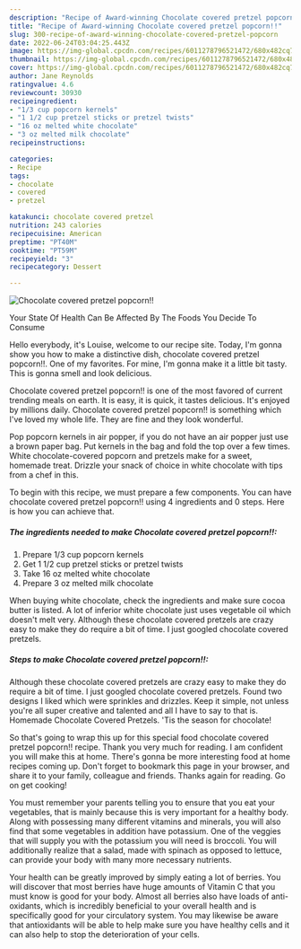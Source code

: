```yaml
---
description: "Recipe of Award-winning Chocolate covered pretzel popcorn!!"
title: "Recipe of Award-winning Chocolate covered pretzel popcorn!!"
slug: 300-recipe-of-award-winning-chocolate-covered-pretzel-popcorn
date: 2022-06-24T03:04:25.443Z
image: https://img-global.cpcdn.com/recipes/6011278796521472/680x482cq70/chocolate-covered-pretzel-popcorn-recipe-main-photo.jpg
thumbnail: https://img-global.cpcdn.com/recipes/6011278796521472/680x482cq70/chocolate-covered-pretzel-popcorn-recipe-main-photo.jpg
cover: https://img-global.cpcdn.com/recipes/6011278796521472/680x482cq70/chocolate-covered-pretzel-popcorn-recipe-main-photo.jpg
author: Jane Reynolds
ratingvalue: 4.6
reviewcount: 30930
recipeingredient:
- "1/3 cup popcorn kernels"
- "1 1/2 cup pretzel sticks or pretzel twists"
- "16 oz melted white chocolate"
- "3 oz melted milk chocolate"
recipeinstructions:

categories:
- Recipe
tags:
- chocolate
- covered
- pretzel

katakunci: chocolate covered pretzel 
nutrition: 243 calories
recipecuisine: American
preptime: "PT40M"
cooktime: "PT59M"
recipeyield: "3"
recipecategory: Dessert

---
```



![Chocolate covered pretzel popcorn!!](https://img-global.cpcdn.com/recipes/6011278796521472/680x482cq70/chocolate-covered-pretzel-popcorn-recipe-main-photo.jpg)

Your State Of Health Can Be Affected By The Foods You Decide To Consume

Hello everybody, it's Louise, welcome to our recipe site. Today, I'm gonna show you how to make a distinctive dish, chocolate covered pretzel popcorn!!. One of my favorites. For mine, I'm gonna make it a little bit tasty. This is gonna smell and look delicious.

Chocolate covered pretzel popcorn!! is one of the most favored of current trending meals on earth. It is easy, it is quick, it tastes delicious. It's enjoyed by millions daily. Chocolate covered pretzel popcorn!! is something which I've loved my whole life. They are fine and they look wonderful.

Pop popcorn kernels in air popper, if you do not have an air popper just use a brown paper bag. Put kernels in the bag and fold the top over a few times. White chocolate-covered popcorn and pretzels make for a sweet, homemade treat. Drizzle your snack of choice in white chocolate with tips from a chef in this.


To begin with this recipe, we must prepare a few components. You can have chocolate covered pretzel popcorn!! using 4 ingredients and 0 steps. Here is how you can achieve that.

<!--inarticleads1-->

##### The ingredients needed to make Chocolate covered pretzel popcorn!!:

1. Prepare 1/3 cup popcorn kernels
1. Get 1 1/2 cup pretzel sticks or pretzel twists
1. Take 16 oz melted white chocolate
1. Prepare 3 oz melted milk chocolate


When buying white chocolate, check the ingredients and make sure cocoa butter is listed. A lot of inferior white chocolate just uses vegetable oil which doesn&#39;t melt very. Although these chocolate covered pretzels are crazy easy to make they do require a bit of time. I just googled chocolate covered pretzels. 

<!--inarticleads2-->

##### Steps to make Chocolate covered pretzel popcorn!!:



Although these chocolate covered pretzels are crazy easy to make they do require a bit of time. I just googled chocolate covered pretzels. Found two designs I liked which were sprinkles and drizzles. Keep it simple, not unless you&#39;re all super creative and talented and all I have to say to that is. Homemade Chocolate Covered Pretzels. &#39;Tis the season for chocolate! 

So that's going to wrap this up for this special food chocolate covered pretzel popcorn!! recipe. Thank you very much for reading. I am confident you will make this at home. There's gonna be more interesting food at home recipes coming up. Don't forget to bookmark this page in your browser, and share it to your family, colleague and friends. Thanks again for reading. Go on get cooking!

You must remember your parents telling you to ensure that you eat your vegetables, that is mainly because this is very important for a healthy body. Along with possessing many different vitamins and minerals, you will also find that some vegetables in addition have potassium. One of the veggies that will supply you with the potassium you will need is broccoli. You will additionally realize that a salad, made with spinach as opposed to lettuce, can provide your body with many more necessary nutrients.

Your health can be greatly improved by simply eating a lot of berries. You will discover that most berries have huge amounts of Vitamin C that you must know is good for your body. Almost all berries also have loads of anti-oxidants, which is incredibly beneficial to your overall health and is specifically good for your circulatory system. You may likewise be aware that antioxidants will be able to help make sure you have healthy cells and it can also help to stop the deterioration of your cells.
